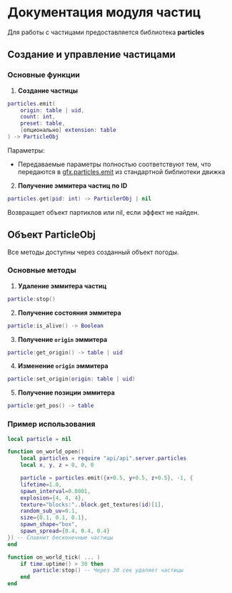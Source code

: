 # Документация модуля частиц

Для работы с частицами предоставляется библиотека **particles**

## Создание и управление частицами

### Основные функции

1. **Создание частицы**
```lua
particles.emit(
	origin: table | uid, 
	count: int, 
	preset: table, 
	[опционально] extension: table
) -> ParticleObj
```
Параметры:
-	Передаваемые параметры полностью соответствуют тем, что передаются в [gfx.particles.emit](https://github.com/MihailRis/voxelcore/blob/main/doc/ru/particles.md) из стандартной библиотеки движка

2. **Получение эммитера частиц по ID**
```lua
particles.get(pid: int) -> ParticlerObj | nil
```
Возвращает объект партиклов или nil, если эффект не найден.

## Объект ParticleObj

Все методы доступны через созданный объект погоды.

### Основные методы

1. **Удаление эммитера частиц**
```lua
particle:stop()
```

2. **Получение состояния эммитера**
```lua
particle:is_alive() -> Boolean
```

3. **Получение `origin` эммитера**
```lua
particle:get_origin() -> table | uid
```

4. **Изменение `origin` эммитера**
```lua
particle:set_origin(origin: table | uid)
```

5. **Получение позиции эммитера**
```lua
particle:get_pos() -> table
```

### Пример использования

```lua
local particle = nil

function on_world_open()
    local particles = require "api/api".server.particles
    local x, y, z = 0, 0, 0

    particle = particles.emit({x+0.5, y+0.5, z+0.5}, -1, {
    lifetime=1.0,
    spawn_interval=0.0001,
    explosion={4, 4, 4},
    texture="blocks:"..block.get_textures(id)[1],
    random_sub_uv=0.1,
    size={0.1, 0.1, 0.1},
    spawn_shape="box",
    spawn_spread={0.4, 0.4, 0.4}
}) -- Спавнит бесконечные частицы
end

function on_world_tick( ... )
    if time.uptime() > 30 then
        particle:stop() -- Через 30 сек удаляет частицы
    end
end
```